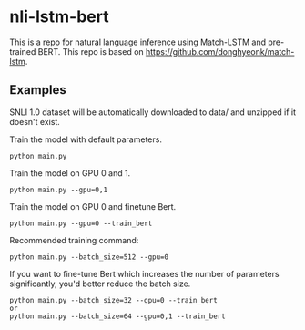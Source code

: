 # nli-lstm-bert
This is a repo for natural language inference using Match-LSTM and pre-trained BERT. This repo is based on https://github.com/donghyeonk/match-lstm.


## Examples
SNLI 1.0 dataset will be automatically downloaded to data/ and unzipped if it doesn't exist.


Train the model with default parameters.
```
python main.py
```

Train the model on GPU 0 and 1.

```
python main.py --gpu=0,1
```

Train the model on GPU 0 and finetune Bert.

```
python main.py --gpu=0 --train_bert
```

Recommended training command:

```
python main.py --batch_size=512 --gpu=0
```

If you want to fine-tune Bert which increases the number of parameters significantly, you'd better reduce the batch size.
```
python main.py --batch_size=32 --gpu=0 --train_bert
or 
python main.py --batch_size=64 --gpu=0,1 --train_bert
```